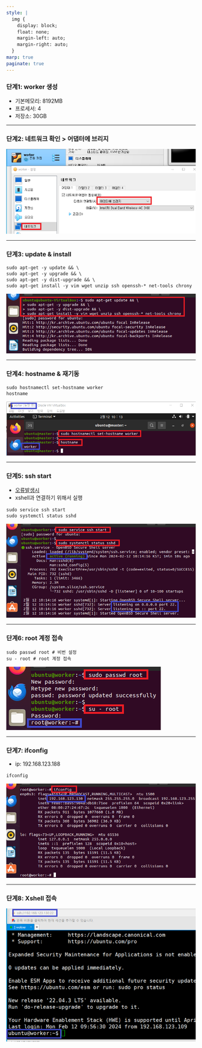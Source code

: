 ```yaml
---
style: |
  img {
    display: block;
    float: none;
    margin-left: auto;
    margin-right: auto;
  }
marp: true
paginate: true
---
```

### 단계1: worker 생성  
- 기본메모리: 8192MB
- 프로세서: 4
- 저장소: 30GB

---
### 단계2: 네트워크 확인 > 어댑터에 브리지
![alt text](image-13.png)

---
### 단계3: update & install
```shell
sudo apt-get -y update && \
sudo apt-get -y upgrade && \
sudo apt-get -y dist-upgrade && \
sudo apt-get install -y vim wget unzip ssh openssh-* net-tools chrony
```
![alt text](image-2.png)

---
### 단계4: hostname & 재기동 
```shell
sudo hostnamectl set-hostname worker
hostname
``` 
![alt text](image-14.png)

---
### 단계5: ssh start 
- [오류발생시](https://blog.msalt.net/326)
- xshell과 연결하기 위해서 실행 
```shell
sudo service ssh start
sudo systemctl status sshd
```
![alt text](image-15.png)

---
### 단계6: root 계정 접속 
```shell
sudo passwd root # 비번 설정 
su - root # root 계정 접속
```
![bg right w:600](image-16.png)

---
### 단계7: ifconfig
- ip: 192.168.123.188
```shell
ifconfig
```
![alt text](image-17.png)

---
### 단계8: Xshell 접속 
![alt text](image-18.png)





